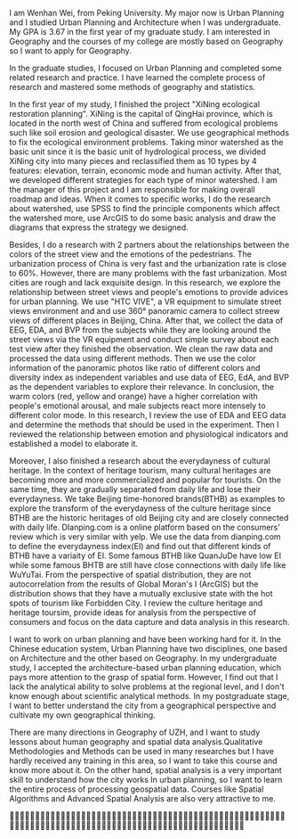 I am Wenhan Wei, from Peking University. My major now is Urban Planning and I studied Urban Planning and Architecture when I was undergraduate. My GPA is 3.67 in the first year of my graduate study. I am interested in Geography and the courses of my college are mostly based on Geography so I want to apply for Geography.

In the graduate studies, I focused on Urban Planning and completed some related research and practice. I have learned the complete process of research and mastered some methods of geography and statistics.

In the first year of my study, I finished the project "XiNing ecological restoration planning". XiNing is the capital of QingHai province, which is located in the north west of China and suffered from ecological problems such like soil erosion and geological disaster. We use geographical methods to fix the ecological environment problems. Taking minor watershed as the basic unit since it is the basic unit of hydrological process, we divided XiNing city into many pieces and reclassified them as 10 types by 4 features: elevation, terrain, economic mode and human activity. After that, we developed different strategies for each type of minor watershed. I am the manager of this project and I am responsible for making overall roadmap and ideas. When it comes to specific works, I do the research about watershed, use SPSS to find the principle components which affect the watershed more, use ArcGIS to do some basic analysis and draw  the diagrams that express the strategy we designed.

Besides, I do a research with 2 partners about the relationships between the colors of the street view and the emotions of the pedestrians. The urbanization process of China is very fast and the urbanization rate is close to 60%. However, there are many problems with the fast urbanization. Most cities are rough and lack exquisite design. In this research, we explore the relationship between street views and people's emotions to provide advices for urban planning. We use "HTC VIVE",  a VR equipment to simulate street views environment and and use 360° panoramic camera to collect streew views of different places in Beijing, China. After that, we collect the data of EEG, EDA, and BVP from the subjects  while they are looking around the street views via the VR equipment and conduct simple survey about each test view after they finished the observation. We clean the raw data and processed the data using different methods. Then we use the  color information of the panoramic photos like ratio of different colors and diversity index as independent variables and use data of EEG, EdA, and BVP as the dependent variables to explore their relevance. In conclusion, the warm colors (red, yellow and orange) have a higher correlation with people's emotional arousal, and male subjects react more intensely to different color mode. In this research, I review the use of EDA and EEG data and determine the methods that should be used in the experiment. Then I reviewed the relationship between emotion and physiological indicators and established a model to elaborate it.

Moreover, I also finished a research about the everydayness of cultural heritage. In the context of heritage tourism, many cultural heritages are becoming more and more commercialized and popular for tourists. On the same time, they are gradually separated from daily life and lose their everydayness. We take Beijing time-honored brands(BTHB) as  examples to explore the transform of the everydayness of the culture heritage since BTHB are the historic heritages of old Beijing city and are closely connected with daily life. DIanping.com is a online platform based on the consumers' review which is very similar with yelp. We use the data from dianping.com to define the everydayness index(EI) and find out that different kinds of BTHB have a variaity of EI. Some famous BTHB like QuanJuDe have low EI while some famous BHTB are still have close connections with daily life like WuYuTai. From the perspective of spatial distribution, they are not autocorrelation from the results of Global Moran's I (ArcGIS) but the distribution shows that they have a mutually exclusive state with the hot spots of tourism like Forbidden City. I review the culture heritage and heritage toursim, provide ideas for analysis from the perspective of consumers and focus on the data capture and data analysis  in this research.

I want to work on urban planning and have been working hard for it. In the Chinese education system, Urban Planning have two disciplines, one based on Architecture and the other based on Geography. In my undergraduate study, I accepted the architecture-based urban planning education, which pays more attention to the grasp of spatial form. However, I find out that I lack the analytical ability to solve problems at the regional level, and I don't know enough about scientific analytical methods. In my postgraduate stage, I want to better understand the city from a geographical perspective and cultivate my own geographical  thinking.

There are many directions in Geography of UZH, and I want to study lessons about human geography and spatial data analysis.Qualitative Methodologies and Methods can be used in many researches but I have hardly received any training in this area, so I want to take this course and know more about it. On the other hand, spatial analysis is a very important skill to understand how the city works In urban planning, so I want to learn the entire process of processing geospatial data. Courses like Spatial Algorithms and Advanced Spatial Analysis are also very attractive to me.





